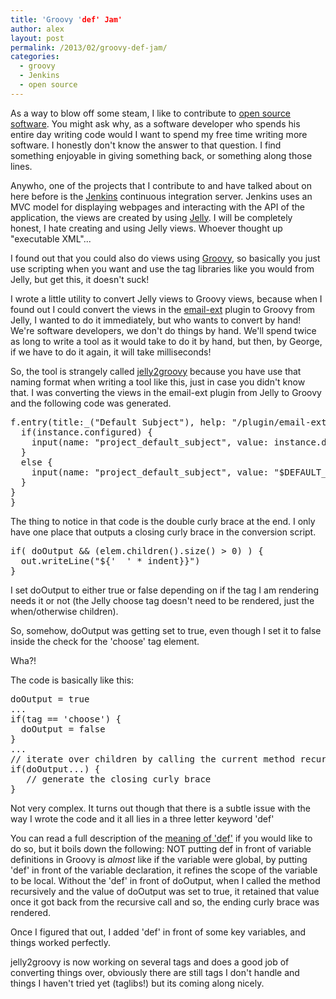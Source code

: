 ```yaml
---
title: 'Groovy 'def' Jam'
author: alex
layout: post
permalink: /2013/02/groovy-def-jam/
categories:
  - groovy
  - Jenkins
  - open source
---
```

As a way to blow off some steam, I like to contribute to [open source software][1]. You might ask why, as a software developer who spends his entire day writing code would I want to spend my free time writing more software. I honestly don't know the answer to that question. I find something enjoyable in giving something back, or something along those lines.

Anywho, one of the projects that I contribute to and have talked about on here before is the [Jenkins][2] continuous integration server. Jenkins uses an MVC model for displaying webpages and interacting with the API of the application, the views are created by using [Jelly][3]. I will be completely honest, I hate creating and using Jelly views. Whoever thought up "executable XML"...

I found out that you could also do views using [Groovy][4], so basically you just use scripting when you want and use the tag libraries like you would from Jelly, but get this, it doesn't suck!

I wrote a little utility to convert Jelly views to Groovy views, because when I found out I could convert the views in the [email-ext][5] plugin to Groovy from Jelly, I wanted to do it immediately, but who wants to convert by hand! We're software developers, we don't do things by hand. We'll spend twice as long to write a tool as it would take to do it by hand, but then, by George, if we have to do it again, it will take milliseconds!

So, the tool is strangely called [jelly2groovy][6] because you have use that naming format when writing a tool like this, just in case you didn't know that. I was converting the views in the email-ext plugin from Jelly to Groovy and the following code was generated.

<pre class="brush: groovy; title: ; notranslate" title="">f.entry(title:_("Default Subject"), help: "/plugin/email-ext/help/projectConfig/defaultSubject.html") {
  if(instance.configured) {
    input(name: "project_default_subject", value: instance.defaultSubject, class: "setting-input", type: "text")
  } 
  else {
    input(name: "project_default_subject", value: "$DEFAULT_SUBJECT", class: "setting-input", type: "text")
  }
}
}
</pre>

The thing to notice in that code is the double curly brace at the end. I only have one place that outputs a closing curly brace in the conversion script.

<pre class="brush: groovy; title: ; notranslate" title="">if( doOutput && (elem.children().size() &gt; 0) ) {
  out.writeLine("${'  ' * indent}}")
}
</pre>

I set doOutput to either true or false depending on if the tag I am rendering needs it or not (the Jelly choose tag doesn't need to be rendered, just the when/otherwise children).

So, somehow, doOutput was getting set to true, even though I set it to false inside the check for the 'choose' tag element. 

Wha?!

The code is basically like this:

<pre class="brush: groovy; title: ; notranslate" title="">doOutput = true
...
if(tag == 'choose') {
  doOutput = false
} 
...
// iterate over children by calling the current method recursively
if(doOutput...) {
   // generate the closing curly brace
}
</pre>

Not very complex. It turns out though that there is a subtle issue with the way I wrote the code and it all lies in a three letter keyword 'def'

You can read a full description of the [meaning of 'def'][7] if you would like to do so, but it boils down the following: NOT putting def in front of variable definitions in Groovy is *almost* like if the variable were global, by putting 'def' in front of the variable declaration, it refines the scope of the variable to be local. Without the 'def' in front of doOutput, when I called the method recursively and the value of doOutput was set to true, it retained that value once it got back from the recursive call and so, the ending curly brace was rendered. 

Once I figured that out, I added 'def' in front of some key variables, and things worked perfectly.

jelly2groovy is now working on several tags and does a good job of converting things over, obviously there are still tags I don't handle and things I haven't tried yet (taglibs!) but its coming along nicely.



 [1]: http://en.wikipedia.org/wiki/Open_source "Open Source"
 [2]: http://jenkins-ci.org/
 [3]: http://commons.apache.org/jelly/
 [4]: http://groovy.codehaus.org/
 [5]: https://wiki.jenkins-ci.org/display/JENKINS/Email-ext+plugin
 [6]: https://github.com/slide/jelly2groovy
 [7]: http://groovy.codehaus.org/Scoping+and+the+Semantics+of+%22def%22